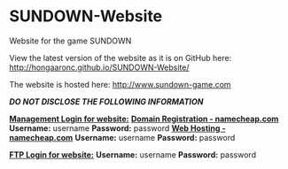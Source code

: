 # SUNDOWN-Website
Website for the game SUNDOWN

View the latest version of the website as it is on GitHub here:
<a href="http://hongaaronc.github.io/SUNDOWN-Website/">http://hongaaronc.github.io/SUNDOWN-Website/</a>


The website is hosted here:
<a href="http://www.sundown-game.com">http://www.sundown-game.com</a>





<em><strong>DO NOT DISCLOSE THE FOLLOWING INFORMATION</strong></em>
<p>
  <b><u>Management Login for website:</u></b>
  <b><a href="namecheap.com">Domain Registration - namecheap.com</a></b>
  <b>Username:</b> username
  <b>Password:</b> password
  <b><a href="namecheap.com">Web Hosting - namecheap.com</a></b>
  <b>Username:</b> username
  <b>Password:</b> password
</p>
<p>
  <b><u>FTP Login for website:</u></b>
  <b>Username:</b> username
  <b>Password:</b> password
</p>
